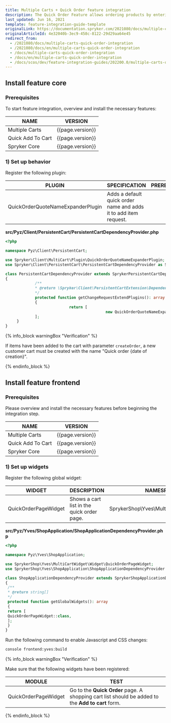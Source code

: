 ```yaml
---
title: Multiple Carts + Quick Order feature integration
description: The Quick Order Feature allows ordering products by entering SKU and quantity on one page. The guide describes how to integrate the feature into your project.
last_updated: Jun 16, 2021
template: feature-integration-guide-template
originalLink: https://documentation.spryker.com/2021080/docs/multiple-carts-quick-order-integration
originalArticleId: 4e32040b-3ec9-458c-8122-29d29aa64e45
redirect_from:
  - /2021080/docs/multiple-carts-quick-order-integration
  - /2021080/docs/en/multiple-carts-quick-order-integration
  - /docs/multiple-carts-quick-order-integration
  - /docs/en/multiple-carts-quick-order-integration
  - /docs/scos/dev/feature-integration-guides/202200.0/multiple-carts-quick-order-feature-integration.html
---
```


## Install feature core

### Prerequisites

To start feature integration, overview and install the necessary features:

| NAME | VERSION |
| --- | --- |
| Multiple Carts | {{page.version}} |
| Quick Add To Cart | {{page.version}} |
| Spryker Core |{{page.version}} |

### 1) Set up behavior

Register the following plugin:

| PLUGIN | SPECIFICATION | PREREQUISITES | NAMESPACE |
| --- | --- | --- | --- |
| QuickOrderQuoteNameExpanderPlugin | Adds a default quick order name and adds it to add item request. |  | Spryker\Client\MultiCart\Plugin |

**src/Pyz/Client/PersistentCart/PersistentCartDependencyProvider.php**

```php
<?php

namespace Pyz\Client\PersistentCart;

use Spryker\Client\MultiCart\Plugin\QuickOrderQuoteNameExpanderPlugin;
use Spryker\Client\PersistentCart\PersistentCartDependencyProvider as SprykerPersistentCartDependencyProvider;

class PersistentCartDependencyProvider extends SprykerPersistentCartDependencyProvider
{
             /**
             * @return \Spryker\Client\PersistentCartExtension\Dependency\Plugin\PersistentCartChangeExpanderPluginInterface[]
             */
             protected function getChangeRequestExtendPlugins(): array
             {
                            return [
                                            new QuickOrderQuoteNameExpanderPlugin(),
             ];
     }
}
```

{% info_block warningBox "Verification" %}

If items have been added to the cart with parameter `createOrder`, a new customer cart must be created with the name "Quick order {date of creation}".

{% endinfo_block %}

## Install feature frontend

### Prerequisites

Please overview and install the necessary features before beginning the integration step.

| NAME | VERSION |
| --- | --- |
| Multiple Carts | {{page.version}} |
| Quick Add To Cart | {{page.version}} |
| Spryker Core | {{page.version}} |

### 1) Set up widgets

Register the following global widget:

| WIDGET | DESCRIPTION | NAMESPACE |
| --- | --- | --- |
| QuickOrderPageWidget | Shows a cart list in the quick order page. |  SprykerShop\Yves\MultiCartWidget\Widget |

**src/Pyz/Yves/ShopApplication/ShopApplicationDependencyProvider.php**

```php
<?php

namespace Pyz\Yves\ShopApplication;

use SprykerShop\Yves\MultiCartWidget\Widget\QuickOrderPageWidget;
use SprykerShop\Yves\ShopApplication\ShopApplicationDependencyProvider as SprykerShopApplicationDependencyProvider;

class ShopApplicationDependencyProvider extends SprykerShopApplicationDependencyProvider
{
 /**
 * @return string[]
 */
 protected function getGlobalWidgets(): array
 {
 return [
 QuickOrderPageWidget::class,
 ];
 }
}
```

Run the following command to enable Javascript and CSS changes:

```bash
console frontend:yves:build
```

{% info_block warningBox "Verification" %}

Make sure that the following widgets have been registered:

| MODULE | TEST |
| --- | --- |
| QuickOrderPageWidget | Go to the **Quick Order** page. A shopping cart list should be added to the **Add to cart** form. |

{% endinfo_block %}
